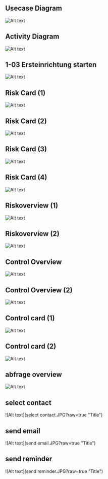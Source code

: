 <br><br>
## Usecase Diagram
![Alt text](usecase.jpg?raw=true "Title")
<br>
## Activity Diagram
![Alt text](activity.jpg?raw=true "Title")
<br>
## 1-03 Ersteinrichtung starten
![Alt text](1-03-save.JPG?raw=true "Title")
<br>
## Risk Card (1) 
![Alt text](riskcard1.JPG?raw=true "Title")
<br>
## Risk Card (2) 
![Alt text](riskcard2.JPG?raw=true "Title")
<br>
## Risk Card (3) 
![Alt text](riskcard3.JPG?raw=true "Title")
<br>
## Risk Card (4) 
![Alt text](riskcard4.JPG?raw=true "Title")
<br>
## Riskoverview (1) 
![Alt text](riskoverview.JPG?raw=true "Title")
<br>
## Riskoverview (2) 
![Alt text](riskoverview2.JPG?raw=true "Title")
<br>
## Control Overview  
![Alt text](controloverview.JPG?raw=true "Title")
<br>
## Control Overview (2) 
![Alt text](controloverview2.JPG?raw=true "Title")
<br>
## Control card (1) 
![Alt text](controlcard1.JPG?raw=true "Title")
<br>
## Control card (2) 
![Alt text](controlcard2.JPG?raw=true "Title")
<br>
## abfrage overview 
![Alt text](abfrageoverview.JPG?raw=true "Title")
<br>
## select contact
![Alt text](select contact.JPG?raw=true "Title")
<br>
##  send email
![Alt text](send email.JPG?raw=true "Title")
<br>
## send reminder
![Alt text](send reminder.JPG?raw=true "Title")
<br>